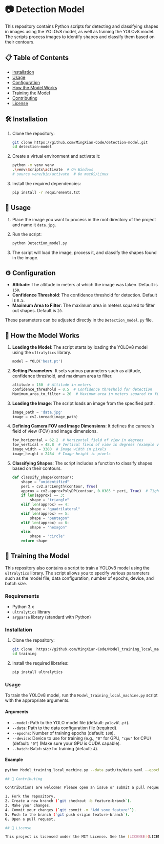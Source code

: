 # 📷 Detection Model

This repository contains Python scripts for detecting and classifying shapes in images using the YOLOv8 model, as well as training the YOLOv8 model. The scripts process images to identify shapes and classify them based on their contours.

## 📋 Table of Contents

- [Installation](#installation)
- [Usage](#usage)
- [Configuration](#configuration)
- [How the Model Works](#how-the-model-works)
- [Training the Model](#training-the-model)
- [Contributing](#contributing)
- [License](#license)

## 🛠️ Installation

1. Clone the repository:
    ```sh
    git clone https://github.com/MingXian-Code/detection-model.git
    cd detection-model
    ```

2. Create a virtual environment and activate it:
    ```sh
    python -m venv venv
    .\venv\Scripts\activate  # On Windows
    # source venv/bin/activate  # On macOS/Linux
    ```

3. Install the required dependencies:
    ```sh
    pip install -r requirements.txt
    ```

## 🚀 Usage

1. Place the image you want to process in the root directory of the project and name it `data.jpg`.

2. Run the script:
    ```sh
    python Detection_model.py
    ```

3. The script will load the image, process it, and classify the shapes found in the image.

## ⚙️ Configuration

- **Altitude**: The altitude in meters at which the image was taken. Default is `150`.
- **Confidence Threshold**: The confidence threshold for detection. Default is `0.5`.
- **Maximum Area to Filter**: The maximum area in meters squared to filter out shapes. Default is `20`.

These parameters can be adjusted directly in the `Detection_model.py` file.

## 🧠 How the Model Works

1. **Loading the Model**: The script starts by loading the YOLOv8 model using the `ultralytics` library.
    ```python
    model = YOLO('best.pt')
    ```

2. **Setting Parameters**: It sets various parameters such as altitude, confidence threshold, and maximum area to filter.
    ```python
    altitude = 150  # Altitude in meters
    confidence_threshold = 0.5  # Confidence threshold for detection
    Maximum_area_to_filter = 20  # Maximum area in meters squared to filter out shapes
    ```

3. **Loading the Image**: The script loads an image from the specified path.
    ```python
    image_path = 'data.jpg'
    image = cv2.imread(image_path)
    ```

4. **Defining Camera FOV and Image Dimensions**: It defines the camera's field of view (FOV) and image dimensions.
    ```python
    fov_horizontal = 62.2  # Horizontal field of view in degrees
    fov_vertical = 48.8  # Vertical field of view in degrees (example value)
    image_width = 3280  # Image width in pixels
    image_height = 2464  # Image height in pixels
    ```

5. **Classifying Shapes**: The script includes a function to classify shapes based on their contours.
    ```python
    def classify_shape(contour):
        shape = "unidentified"
        peri = cv2.arcLength(contour, True)
        approx = cv2.approxPolyDP(contour, 0.0385 * peri, True)  # Tighten the approximation for quadrilaterals
        if len(approx) == 3:
            shape = "triangle"
        elif len(approx) == 4:
            shape = "quadrilateral"
        elif len(approx) == 5:
            shape = "pentagon"
        elif len(approx) == 6:
            shape = "hexagon"
        else:
            shape = "circle"
        return shape
    ```

## 🚀 Training the Model

This repository also contains a script to train a YOLOv8 model using the `ultralytics` library. The script allows you to specify various parameters such as the model file, data configuration, number of epochs, device, and batch size.

### Requirements

- Python 3.x
- `ultralytics` library
- `argparse` library (standard with Python)

### Installation

1. Clone the repository:
    ```sh
    git clone  https://github.com/MingXian-Code/Model_training_local_machine.git
    cd training
    ```

2. Install the required libraries:
    ```sh
    pip install ultralytics
    ```

### Usage

To train the YOLOv8 model, run the `Model_training_local_machine.py` script with the appropriate arguments.

#### Arguments

- `--model`: Path to the YOLO model file (default: `yolov8l.pt`).
- `--data`: Path to the data configuration file (required).
- `--epochs`: Number of training epochs (default: `100`).
- `--device`: Device to use for training (e.g., `"0"` for GPU, `"cpu"` for CPU) (default: `"0"`) (Make sure your GPU is CUDA capable).
- `--batch`: Batch size for training (default: `4`).

#### Example

```sh
python Model_training_local_machine.py --data path/to/data.yaml --epochs 50 --device 0 --batch 8

## 🤝 Contributing

Contributions are welcome! Please open an issue or submit a pull request for any changes.

1. Fork the repository.
2. Create a new branch (`git checkout -b feature-branch`).
3. Make your changes.
4. Commit your changes (`git commit -m 'Add some feature'`).
5. Push to the branch (`git push origin feature-branch`).
6. Open a pull request.

## 📄 License

This project is licensed under the MIT License. See the [LICENSE](LICENSE) file for details.

